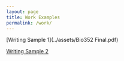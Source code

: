 ```yaml
---
layout: page
title: Work Examples
permalink: /work/
---
```

  
[Writing Sample 1](../assets/Bio352 Final.pdf)

[Writing Sample 2](../assets/CapstoneWriting_FinalPaper_KZ_12082018)

